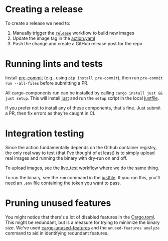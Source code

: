 # Creating a release

To create a release we need to:

1. Manually trigger the [`release`](.github/workflows/release.yaml) workflow to build new images
2. Update the image tag in the [action.yaml](action.yaml)
3. Push the change and create a GitHub release post for the repo

# Running lints and tests

Install [pre-commit](https://pre-commit.com/) (e.g., using `pip install pre-commit`),
then run `pre-commit run --all-files` before submitting a PR.

All cargo-components run can be installed by calling `cargo install just && just setup`.
This will install [just](https://github.com/casey/just) and run the `setup` script
in the local [justfile](./justfile).

If you prefer not to install any of these components, that's fine. Just submit a PR,
then fix errors as they're caught in CI.

# Integration testing

Since the action fundamentally depends on the Github container registry,
the only real way to test (that I've thought of at least) is to simply
upload real images and running the binary with dry-run on and off.

To upload images, see the [live_test workflow](./.github/workflows/live_test.yaml)
where we do the same thing.

To run the binary, see the `run` command in the [justfile](./justfile). If you run this,
you'll need an `.env` file containing the token you want to pass.

# Pruning unused features

You might notice that there's a lot of disabled features in the [Cargo.toml](./Cargo.toml).
This might be redundant, but is a measure for trying to minimize the binary size. We've
used [cargo-unused-features](https://crates.io/crates/cargo-unused-features) and the
`unused-features analyze` command to aid in identifying redundant features.

